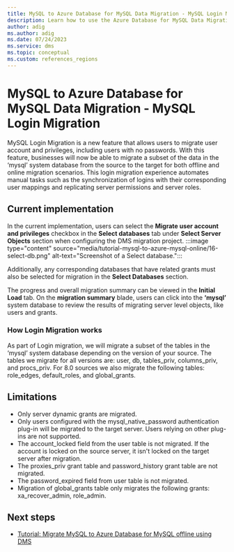 ```yaml
---
title: MySQL to Azure Database for MySQL Data Migration - MySQL Login Migration
description: Learn how to use the Azure Database for MySQL Data Migration - MySQL Login Migration 
author: adig
ms.author: adig
ms.date: 07/24/2023
ms.service: dms
ms.topic: conceptual
ms.custom: references_regions
---
```


# MySQL to Azure Database for MySQL Data Migration - MySQL Login Migration

MySQL Login Migration is a new feature that allows users to migrate user account and privileges, including users with no passwords. With this feature, businesses will now be able to migrate a subset of the data in the ‘mysql’ system database from the source to the target for both offline and online migration scenarios. This login migration experience automates manual tasks such as the synchronization of logins with their corresponding user mappings and replicating server permissions and server roles.

## Current implementation

In the current implementation, users can select the **Migrate user account and privileges** checkbox in the **Select databases** tab under **Select Server Objects** section when configuring the DMS migration project.
:::image type="content" source="media/tutorial-mysql-to-azure-mysql-online/16-select-db.png" alt-text="Screenshot of a Select database.":::

Additionally, any corresponding databases that have related grants must also be selected for migration in the **Select Databases** section.

The progress and overall migration summary can be viewed in the **Initial Load** tab. On the **migration summary** blade, users can click into the **‘mysql’** system database to review the results of migrating server level objects, like users and grants.

### How Login Migration works

As part of Login migration, we will migrate a subset of the tables in the ‘mysql’ system database depending on the version of your source. The tables we migrate for all versions are: user, db, tables_priv, columns_priv, and procs_priv. For 8.0 sources we also migrate the following tables: role_edges, default_roles, and global_grants.

## Limitations

* Only server dynamic grants are migrated.
* Only users configured with the mysql_native_password authentication plug-in will be migrated to the target server. Users relying on other plug-ins are not supported.
* The account_locked field from the user table is not migrated. If the account is locked on the source server, it isn't locked on the target server after migration.
* The proxies_priv grant table and password_history grant table are not migrated.
* The password_expired field from user table is not migrated.
* Migration of global_grants table only migrates the following grants: xa_recover_admin, role_admin.

## Next steps

* [Tutorial: Migrate MySQL to Azure Database for MySQL offline using DMS](tutorial-mysql-azure-mysql-offline-portal.md)
